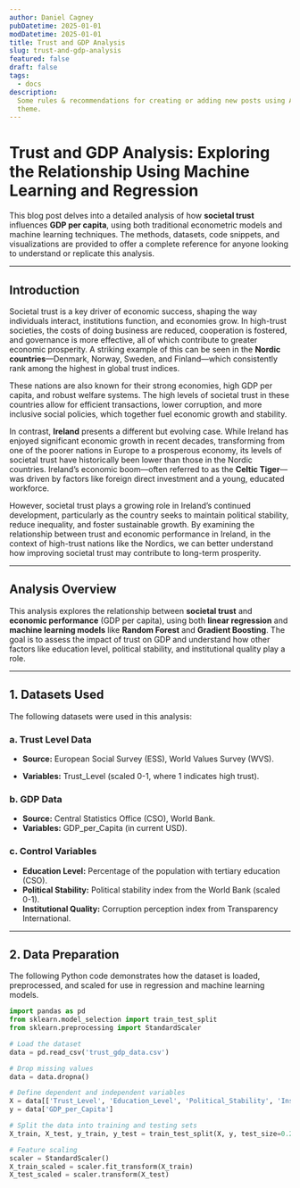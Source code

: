 ```yaml
---
author: Daniel Cagney
pubDatetime: 2025-01-01
modDatetime: 2025-01-01
title: Trust and GDP Analysis
slug: trust-and-gdp-analysis
featured: false
draft: false
tags:
  - docs
description:
  Some rules & recommendations for creating or adding new posts using AstroPaper
  theme.
---
```


# Trust and GDP Analysis: Exploring the Relationship Using Machine Learning and Regression

This blog post delves into a detailed analysis of how **societal trust** influences **GDP per capita**, using both traditional econometric models and machine learning techniques. The methods, datasets, code snippets, and visualizations are provided to offer a complete reference for anyone looking to understand or replicate this analysis.

---

## Introduction

Societal trust is a key driver of economic success, shaping the way individuals interact, institutions function, and economies grow. In high-trust societies, the costs of doing business are reduced, cooperation is fostered, and governance is more effective, all of which contribute to greater economic prosperity. A striking example of this can be seen in the **Nordic countries**—Denmark, Norway, Sweden, and Finland—which consistently rank among the highest in global trust indices.

These nations are also known for their strong economies, high GDP per capita, and robust welfare systems. The high levels of societal trust in these countries allow for efficient transactions, lower corruption, and more inclusive social policies, which together fuel economic growth and stability.

In contrast, **Ireland** presents a different but evolving case. While Ireland has enjoyed significant economic growth in recent decades, transforming from one of the poorer nations in Europe to a prosperous economy, its levels of societal trust have historically been lower than those in the Nordic countries. Ireland’s economic boom—often referred to as the **Celtic Tiger**—was driven by factors like foreign direct investment and a young, educated workforce.

However, societal trust plays a growing role in Ireland’s continued development, particularly as the country seeks to maintain political stability, reduce inequality, and foster sustainable growth. By examining the relationship between trust and economic performance in Ireland, in the context of high-trust nations like the Nordics, we can better understand how improving societal trust may contribute to long-term prosperity.

---

## Analysis Overview

This analysis explores the relationship between **societal trust** and **economic performance** (GDP per capita), using both **linear regression** and **machine learning models** like **Random Forest** and **Gradient Boosting**. The goal is to assess the impact of trust on GDP and understand how other factors like education level, political stability, and institutional quality play a role.

---

## 1. Datasets Used

The following datasets were used in this analysis:

### a. **Trust Level Data**

- **Source:** European Social Survey (ESS), World Values Survey (WVS).

- **Variables:** Trust_Level (scaled 0-1, where 1 indicates high trust).

### b. **GDP Data**

- **Source:** Central Statistics Office (CSO), World Bank.
- **Variables:** GDP_per_Capita (in current USD).

### c. **Control Variables**

- **Education Level:** Percentage of the population with tertiary education (CSO).
- **Political Stability:** Political stability index from the World Bank (scaled 0-1).
- **Institutional Quality:** Corruption perception index from Transparency International.

---

## 2. Data Preparation

The following Python code demonstrates how the dataset is loaded, preprocessed, and scaled for use in regression and machine learning models.

```python
import pandas as pd
from sklearn.model_selection import train_test_split
from sklearn.preprocessing import StandardScaler

# Load the dataset
data = pd.read_csv('trust_gdp_data.csv')

# Drop missing values
data = data.dropna()

# Define dependent and independent variables
X = data[['Trust_Level', 'Education_Level', 'Political_Stability', 'Institutional_Quality']]
y = data['GDP_per_Capita']

# Split the data into training and testing sets
X_train, X_test, y_train, y_test = train_test_split(X, y, test_size=0.2, random_state=42)

# Feature scaling
scaler = StandardScaler()
X_train_scaled = scaler.fit_transform(X_train)
X_test_scaled = scaler.transform(X_test)
```
